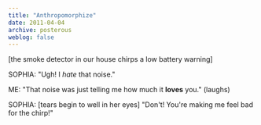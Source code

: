 ```yaml
---
title: "Anthropomorphize"
date: 2011-04-04
archive: posterous
weblog: false
---
```


[the smoke detector in our house chirps a low battery warning]

SOPHIA: "Ugh! I *hate* that noise."

ME: "That noise was just telling me how much it **loves** you." (laughs)

SOPHIA: [tears begin to well in her eyes] "Don't! You're making me feel bad for the chirp!"

